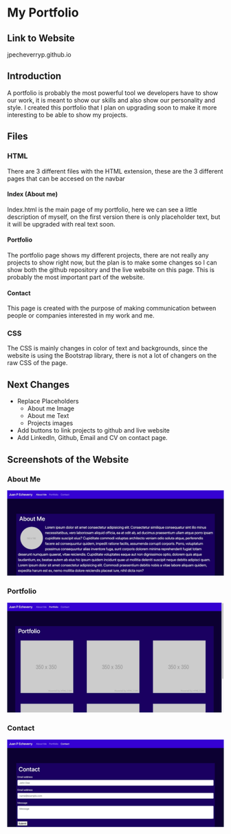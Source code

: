 # My Portfolio

## Link to Website

jpecheverryp.github.io

## Introduction
A portfolio is probably the most powerful tool we developers have to show our work, it is meant to show our skills and also show our personality and style.
I created this portfolio that I plan on upgrading soon to make it more interesting to be able to show my projects.

## Files

### HTML
There are 3 different files with the HTML extension, these are the 3 different pages that can be accesed on the navbar

#### Index (About me)
Index.html is the main page of my portfolio, here we can see a little description of myself, on the first version there is only placeholder text, but it will be upgraded with real text soon.

#### Portfolio
The portfolio page shows my different projects, there are not really any projects to show right now, but the plan is to make some changes so I can show both the github repository and the live website on this page. This is probably the most important part of the website.

#### Contact
This page is created with the purpose of making communication between people or companies interested in my work and me.

### CSS

The CSS is mainly changes in color of text and backgrounds, since the website is using the Bootstrap library, there is not a lot of changers on the raw CSS of the page.

## Next Changes 

- Replace Placeholders 
    - About me Image
    - About me Text
    - Projects images
- Add buttons to link projects to github and live website
- Add LinkedIn, Github, Email and CV on contact page.

## Screenshots of the Website

### About Me
![Image of About me](./assets/images/about.png)

### Portfolio
![Image of Portfolio](./assets/images/portfolio.png)

### Contact
![Image of Contact](./assets/images/contact.png)